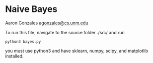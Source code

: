 # Naive Bayes
Aaron Gonzales
agonzales@cs.unm.edu

To run this file, navigate to the source folder
./src/
and run

```{.sh}
python3 bayes.py
```

you must use python3 and have sklearn, numpy, scipy, and matplotlib installed.
